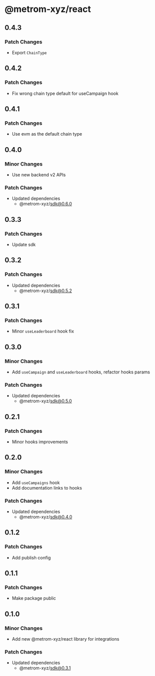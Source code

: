 # @metrom-xyz/react

## 0.4.3

### Patch Changes

- Export `ChainType`

## 0.4.2

### Patch Changes

- Fix wrong chain type default for useCampaign hook

## 0.4.1

### Patch Changes

- Use evm as the default chain type

## 0.4.0

### Minor Changes

- Use new backend v2 APIs

### Patch Changes

- Updated dependencies
  - @metrom-xyz/sdk@0.6.0

## 0.3.3

### Patch Changes

- Update sdk

## 0.3.2

### Patch Changes

- Updated dependencies
  - @metrom-xyz/sdk@0.5.2

## 0.3.1

### Patch Changes

- Minor `useLeaderboard` hook fix

## 0.3.0

### Minor Changes

- Add `useCampaign` and `useLeaderboard` hooks, refactor hooks params

### Patch Changes

- Updated dependencies
  - @metrom-xyz/sdk@0.5.0

## 0.2.1

### Patch Changes

- Minor hooks improvements

## 0.2.0

### Minor Changes

- Add `useCampaigns` hook
- Add documentation links to hooks

### Patch Changes

- Updated dependencies
  - @metrom-xyz/sdk@0.4.0

## 0.1.2

### Patch Changes

- Add publish config

## 0.1.1

### Patch Changes

- Make package public

## 0.1.0

### Minor Changes

- Add new @metrom-xyz/react library for integrations

### Patch Changes

- Updated dependencies
  - @metrom-xyz/sdk@0.3.1
